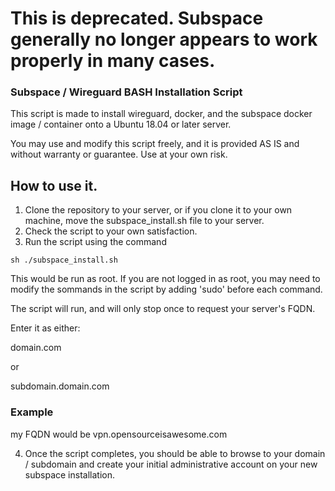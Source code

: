 # This is deprecated. Subspace generally no longer appears to work properly in many cases.  

### Subspace / Wireguard BASH Installation Script

This script is made to install wireguard, docker, and the subspace docker image / container onto a Ubuntu 18.04 or later server.

You may use and modify this script freely, and it is provided AS IS and without warranty or guarantee.  Use at your own risk. 

## How to use it.

1. Clone the repository to your server, or if you clone it to your own machine, move the subspace_install.sh file to your server.
2. Check the script to your own satisfaction.
3. Run the script using the command

`sh ./subspace_install.sh`

This would be run as root.  If you are not logged in as root, you may need to modify the sommands in the script by adding 'sudo' before each command.

The script will run, and will only stop once to request your server's FQDN.

Enter it as either:

domain.com

or 

subdomain.domain.com


### Example

my FQDN would be vpn.opensourceisawesome.com

4. Once the script completes, you should be able to browse to your domain / subdomain and create your initial administrative account on your new subspace installation.

